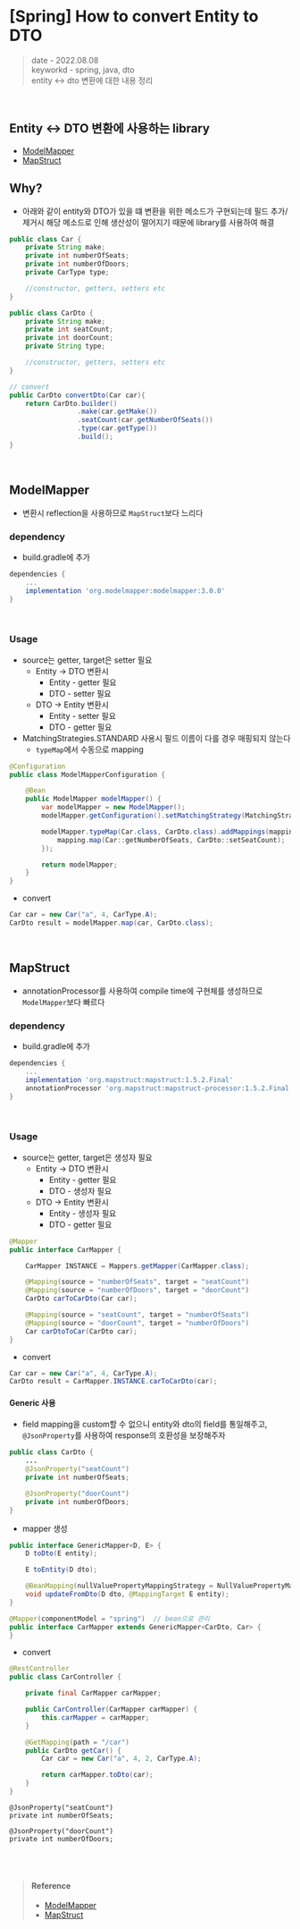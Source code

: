 # [Spring] How to convert Entity to DTO
> date - 2022.08.08  
> keyworkd - spring, java, dto  
> entity <-> dto 변환에 대한 내용 정리  

<br>

## Entity <-> DTO 변환에 사용하는 library
* [ModelMapper](http://modelmapper.org/)
* [MapStruct](https://mapstruct.org/)

## Why?
* 아래와 같이 entity와 DTO가 있을 떄 변환을 위한 메소드가 구현되는데 필드 추가/제거시 해당 메소드로 인해 생산성이 떨어지기 때문에 library를 사용하여 해결
```java
public class Car {
    private String make;
    private int numberOfSeats;
    private int numberOfDoors;
    private CarType type;

    //constructor, getters, setters etc
}

public class CarDto {
    private String make;
    private int seatCount;
    private int doorCount;
    private String type;

    //constructor, getters, setters etc
}

// convert
public CarDto convertDto(Car car){
    return CarDto.builder()
                 .make(car.getMake())
                 .seatCount(car.getNumberOfSeats())
                 .type(car.getType())
                 .build();
}
```


<br>

## ModelMapper
* 변환시 reflection을 사용하므로 `MapStruct`보다 느리다

### dependency
* build.gradle에 추가
```gradle
dependencies {
    ...
    implementation 'org.modelmapper:modelmapper:3.0.0'
}
```

<br>

### Usage
* source는 getter, target은 setter 필요
  * Entity -> DTO 변환시
    * Entity - getter 필요
    * DTO - setter 필요
  * DTO -> Entity 변환시
    * Entity - setter 필요
    * DTO - getter 필요
* MatchingStrategies.STANDARD 사용시 필드 이름이 다를 경우 매핑되지 않는다
  * `typeMap`에서 수동으로 mapping

```java
@Configuration
public class ModelMapperConfiguration {

    @Bean
    public ModelMapper modelMapper() {
        var modelMapper = new ModelMapper();
        modelMapper.getConfiguration().setMatchingStrategy(MatchingStrategies.STANDARD);  // default strategy

        modelMapper.typeMap(Car.class, CarDto.class).addMappings(mapping -> {
            mapping.map(Car::getNumberOfSeats, CarDto::setSeatCount);  // 이름이 다른 필드를 mapping
        });

        return modelMapper;
    }
}
```

* convert
```java
Car car = new Car("a", 4, CarType.A);
CarDto result = modelMapper.map(car, CarDto.class);
```


<br>

## MapStruct
* annotationProcessor를 사용하여 compile time에 구현체를 생성하므로 `ModelMapper`보다 빠르다

### dependency
* build.gradle에 추가
```gradle
dependencies {
    ...
    implementation 'org.mapstruct:mapstruct:1.5.2.Final'
    annotationProcessor 'org.mapstruct:mapstruct-processor:1.5.2.Final'
}
```


<br>

### Usage
* source는 getter, target은 생성자 필요
  * Entity -> DTO 변환시
    * Entity - getter 필요
    * DTO - 생성자 필요
  * DTO -> Entity 변환시
    * Entity - 생성자 필요
    * DTO - getter 필요

```java
@Mapper
public interface CarMapper {

    CarMapper INSTANCE = Mappers.getMapper(CarMapper.class);

    @Mapping(source = "numberOfSeats", target = "seatCount")
    @Mapping(source = "numberOfDoors", target = "doorCount")
    CarDto carToCarDto(Car car);

    @Mapping(source = "seatCount", target = "numberOfSeats")
    @Mapping(source = "doorCount", target = "numberOfDoors")
    Car carDtoToCar(CarDto car);
}
```

* convert
```java
Car car = new Car("a", 4, CarType.A);
CarDto result = CarMapper.INSTANCE.carToCarDto(car);
```

#### Generic 사용
* field mapping을 custom할 수 없으니 entity와 dto의 field를 통일해주고, `@JsonProperty`를 사용하여 response의 호환성을 보장해주자
```java
public class CarDto {
    ...
    @JsonProperty("seatCount")
    private int numberOfSeats;

    @JsonProperty("doorCount")
    private int numberOfDoors;
}
```
* mapper 생성
```java
public interface GenericMapper<D, E> {
    D toDto(E entity);

    E toEntity(D dto);

    @BeanMapping(nullValuePropertyMappingStrategy = NullValuePropertyMappingStrategy.IGNORE)
    void updateFromDto(D dto, @MappingTarget E entity);
}

@Mapper(componentModel = "spring")  // bean으로 관리
public interface CarMapper extends GenericMapper<CarDto, Car> {
}
```

* convert
```java
@RestController
public class CarController {

    private final CarMapper carMapper;

    public CarController(CarMapper carMapper) {
        this.carMapper = carMapper;
    }

    @GetMapping(path = "/car")
    public CarDto getCar() {
        Car car = new Car("a", 4, 2, CarType.A);

        return carMapper.toDto(car);
    }
}
```
    @JsonProperty("seatCount")
    private int numberOfSeats;

    @JsonProperty("doorCount")
    private int numberOfDoors;
    


<br><br>

> #### Reference
> * [ModelMapper](http://modelmapper.org/)
> * [MapStruct](https://mapstruct.org/)
